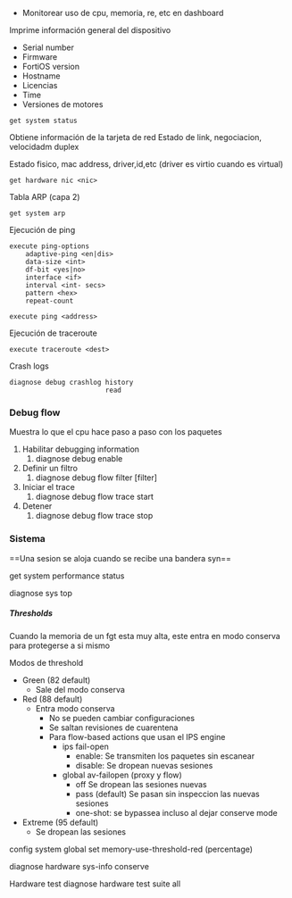- Monitorear uso de cpu, memoria, re, etc en dashboard

Imprime información general del dispositivo
- Serial number
- Firmware 
- FortiOS version
- Hostname
- Licencias
- Time
- Versiones de motores
```
get system status
```


Obtiene información de la tarjeta de red
Estado de link, negociacion, velocidadm duplex

Estado fisico, mac address, driver,id,etc (driver es virtio cuando es virtual)
```
get hardware nic <nic>
```


Tabla ARP (capa 2)
```
get system arp
```

Ejecución de ping
```
execute ping-options
	adaptive-ping <en|dis>
	data-size <int>
	df-bit <yes|no>
	interface <if>
	interval <int- secs> 
	pattern <hex>
	repeat-count
```

```
execute ping <address>
```

Ejecución de traceroute
```
execute traceroute <dest>
```

Crash logs
```
diagnose debug crashlog history
						read
```

### Debug flow
Muestra lo que el cpu hace paso a paso con los paquetes

1. Habilitar debugging information
	1. diagnose debug enable
2. Definir un filtro
	1. diagnose debug flow filter [filter]
3. Iniciar el trace
	1. diagnose debug flow trace start
4. Detener
	1. diagnose debug flow trace stop


### Sistema 
==Una sesion se aloja cuando se recibe una bandera syn==

get system performance status

diagnose sys top 

##### Thresholds
Cuando la memoria de un fgt esta muy alta, este entra en modo conserva para protegerse a si mismo

Modos de threshold
- Green (82 default)
	- Sale del modo conserva
- Red (88 default)
	- Entra modo conserva
		- No se pueden cambiar configuraciones
		- Se saltan revisiones de cuarentena
		- Para flow-based actions que usan el IPS engine
			- ips fail-open 
				- enable: Se transmiten los paquetes sin escanear
				- disable: Se dropean nuevas sesiones
			- global av-failopen (proxy y flow)
				- off Se dropean las sesiones nuevas
				- pass (default) Se pasan sin inspeccion las nuevas sesiones
				- one-shot: se bypassea incluso al dejar conserve mode
- Extreme (95 default)
	- Se dropean las sesiones

config system global
	set memory-use-threshold-red (percentage)


diagnose hardware sys-info conserve


Hardware test
diagnose hardware test suite all
